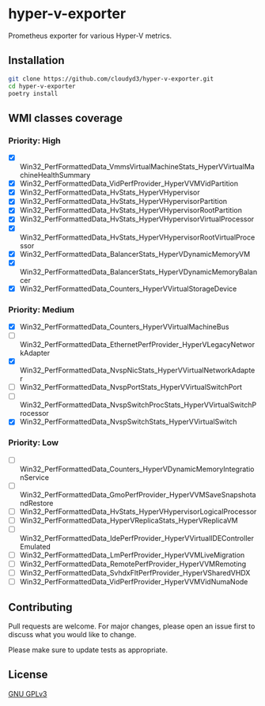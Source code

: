 # hyper-v-exporter

Prometheus exporter for various Hyper-V metrics.

## Installation

```bash
git clone https://github.com/cloudyd3/hyper-v-exporter.git
cd hyper-v-exporter
poetry install
```
## WMI classes coverage
### Priority: High
- [x] Win32_PerfFormattedData_VmmsVirtualMachineStats_HyperVVirtualMachineHealthSummary
- [x] Win32_PerfFormattedData_VidPerfProvider_HyperVVMVidPartition
- [x] Win32_PerfFormattedData_HvStats_HyperVHypervisor
- [x] Win32_PerfFormattedData_HvStats_HyperVHypervisorPartition
- [x] Win32_PerfFormattedData_HvStats_HyperVHypervisorRootPartition
- [x] Win32_PerfFormattedData_HvStats_HyperVHypervisorVirtualProcessor
- [x] Win32_PerfFormattedData_HvStats_HyperVHypervisorRootVirtualProcessor
- [x] Win32_PerfFormattedData_BalancerStats_HyperVDynamicMemoryVM
- [x] Win32_PerfFormattedData_BalancerStats_HyperVDynamicMemoryBalancer
- [x] Win32_PerfFormattedData_Counters_HyperVVirtualStorageDevice

### Priority: Medium 
- [x] Win32_PerfFormattedData_Counters_HyperVVirtualMachineBus
- [ ] Win32_PerfFormattedData_EthernetPerfProvider_HyperVLegacyNetworkAdapter
- [x] Win32_PerfFormattedData_NvspNicStats_HyperVVirtualNetworkAdapter
- [ ] Win32_PerfFormattedData_NvspPortStats_HyperVVirtualSwitchPort
- [ ] Win32_PerfFormattedData_NvspSwitchProcStats_HyperVVirtualSwitchProcessor
- [x] Win32_PerfFormattedData_NvspSwitchStats_HyperVVirtualSwitch

### Priority: Low
- [ ] Win32_PerfFormattedData_Counters_HyperVDynamicMemoryIntegrationService
- [ ] Win32_PerfFormattedData_GmoPerfProvider_HyperVVMSaveSnapshotandRestore
- [ ] Win32_PerfFormattedData_HvStats_HyperVHypervisorLogicalProcessor
- [ ] Win32_PerfFormattedData_HyperVReplicaStats_HyperVReplicaVM
- [ ] Win32_PerfFormattedData_IdePerfProvider_HyperVVirtualIDEControllerEmulated
- [ ] Win32_PerfFormattedData_LmPerfProvider_HyperVVMLiveMigration
- [ ] Win32_PerfFormattedData_RemotePerfProvider_HyperVVMRemoting
- [ ] Win32_PerfFormattedData_SvhdxFltPerfProvider_HyperVSharedVHDX
- [ ] Win32_PerfFormattedData_VidPerfProvider_HyperVVMVidNumaNode

## Contributing
Pull requests are welcome. For major changes, please open an issue first to discuss what you would like to change.

Please make sure to update tests as appropriate.

## License
[GNU GPLv3](https://choosealicense.com/licenses/gpl-3.0/)
